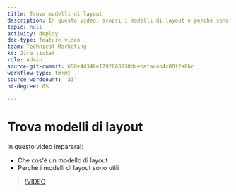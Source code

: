 ```yaml
---
title: Trova modelli di layout
description: In questo video, scopri i modelli di layout e perché sono utili.
topic: null
activity: deploy
doc-type: feature video
team: Technical Marketing
kt: Jira ticket
role: Admin
source-git-commit: 650e4d346e1792863930dcebafacab4c88f2a8bc
workflow-type: tm+mt
source-wordcount: '33'
ht-degree: 0%

---
```


# Trova modelli di layout

In questo video imparerai:

* Che cos&#39;è un modello di layout
* Perché i modelli di layout sono utili

>[!VIDEO](https://video.tv.adobe.com/v/335072/?quality=12&learn=on)
